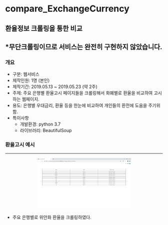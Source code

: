 # compare_ExchangeCurrency
## 환율정보 크롤링을 통한 비교 

## __*무단크롤링이므로 서비스는 완전히 구현하지 않았습니다.__

### 개요
* 구분: 웹서비스
* 제작인원: 1명 (본인)
* 제작기간: 2019.05.13 ~ 2019.05.23 (약 2주)
* 주제: 주요 은행별 환율고시 페이지들을 크롤링해서 화폐별로 환율을 비교하여 고시하는 웹페이지.
* 용도: 은행별 우대금리, 환율 등을 한눈에 비교하여 개인들의 환전에 도움을 주기위함.
* 특이사항
	+ 개발환경: python 3.7
	+ 라이브러리: BeautifulSoup

### 환율고시 예시
***
<p align="center">
<img src="/img/exCurrTable.JPG" width="60%" height="40%" title="테이블"></img>
</p>   
   
* 주요 은행별로 위안화 환율을 크롤링하였다.